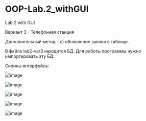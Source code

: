 # OOP-Lab.2_withGUI
Lab.2 with GUI

Вариант 3 - Телефонная станция

Дополнительный метод - c)	обновление записи в таблице.

В файле lab2-var3 находится БД. Для работы программы нужно импортировать эту БД.

Скрины интерфейса:

![image](https://user-images.githubusercontent.com/80198822/114918891-4816ba80-9e30-11eb-9efa-508833211b63.png)

![image](https://user-images.githubusercontent.com/80198822/114918935-5664d680-9e30-11eb-97ca-feaff3db6612.png)

![image](https://user-images.githubusercontent.com/80198822/114919171-94fa9100-9e30-11eb-96ff-9199b138be94.png)

![image](https://user-images.githubusercontent.com/80198822/114918994-68df1000-9e30-11eb-8b13-725ec6b065f5.png)

![image](https://user-images.githubusercontent.com/80198822/114919029-71374b00-9e30-11eb-83be-05c5e76ddfa7.png)

